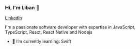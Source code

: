 ### Hi, I'm Liban 👋

[LinkedIn](https://www.linkedin.com/in/liban-mohamed-rage-722630208/)

I'm a passionate software developer with expertise in JavaScript, TypeScript, React, React Native and Nodejs

- 🌱 I’m currently learning: Swift






